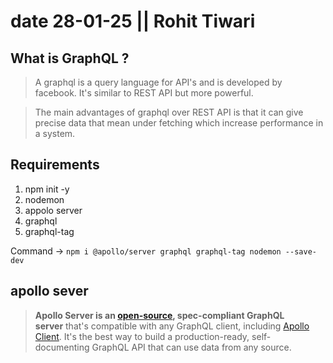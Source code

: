 
# date 28-01-25 || Rohit Tiwari

## What is GraphQL ?
>A graphql is a query language for API's and is developed by facebook. It's similar to REST API but more powerful.

> The main advantages of graphql over REST API is that it can give precise data that mean under fetching which increase performance in a system.

## Requirements

1. npm init -y
2. nodemon
3. appolo server 
4. graphql
5. graphql-tag

Command -> `npm i @apollo/server graphql graphql-tag nodemon --save-dev`

## apollo sever

>**Apollo Server is an [open-source](https://github.com/apollographql/apollo-server), spec-compliant GraphQL server** that's compatible with any GraphQL client, including [Apollo Client](https://www.apollographql.com/docs/react). It's the best way to build a production-ready, self-documenting GraphQL API that can use data from any source.

